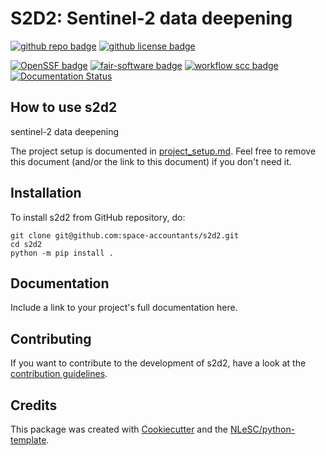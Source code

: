 # S2D2: Sentinel-2 data deepening

[![github repo badge](https://img.shields.io/badge/github-repo-000.svg?logo=github&labelColor=gray&color=blue)](https://github.com/space-accountants/s2d2)
[![github license badge](https://img.shields.io/github/license/space-accountants/s2d2)](https://github.com/space-accountants/s2d2)
<!--- [![DOI](https://zenodo.org/badge/DOI/<replace-with-created-DOI>.svg)](https://doi.org/<replace-with-created-DOI>) 
-->
[![OpenSSF badge](https://bestpractices.coreinfrastructure.org/projects/8399/badge)](https://bestpractices.coreinfrastructure.org/projects/8399)
[![fair-software badge](https://img.shields.io/badge/fair--software.eu-%E2%97%8F%20%20%E2%97%8F%20%20%E2%97%8F%20%20%E2%97%8F%20%20%E2%97%8B-yellow)](https://fair-software.eu)
[![workflow scc badge](https://sonarcloud.io/api/project_badges/measure?project=space-accountants_s2d2&metric=coverage)](https://sonarcloud.io/dashboard?id=space-accountants_s2d2)
[![Documentation Status](https://readthedocs.org/projects/s2d2/badge/?version=latest)](https://s2d2.readthedocs.io/en/latest/?badge=latest)

## How to use s2d2

sentinel-2 data deepening

The project setup is documented in [project_setup.md](project_setup.md). Feel free to remove this document (and/or the link to this document) if you don't need it.

## Installation

To install s2d2 from GitHub repository, do:

```console
git clone git@github.com:space-accountants/s2d2.git
cd s2d2
python -m pip install .
```

## Documentation

Include a link to your project's full documentation here.

## Contributing

If you want to contribute to the development of s2d2,
have a look at the [contribution guidelines](CONTRIBUTING.md).

## Credits

This package was created with [Cookiecutter](https://github.com/audreyr/cookiecutter) and the [NLeSC/python-template](https://github.com/NLeSC/python-template).
